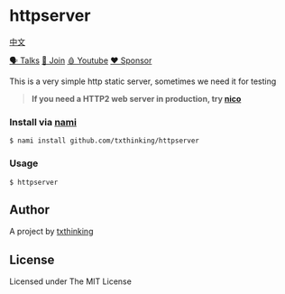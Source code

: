 # httpserver

[中文](README_ZH.md)

[🗣 Talks](https://t.me/txthinking_talks)
[💬 Join](https://join.txthinking.com)
[🩸 Youtube](https://www.youtube.com/txthinking) 
[❤️ Sponsor](https://github.com/sponsors/txthinking)

This is a very simple http static server, sometimes we need it for testing

> **If you need a HTTP2 web server in production, try [nico](https://github.com/txthinking/nico)**

### Install via [nami](https://github.com/txthinking/nami)

```
$ nami install github.com/txthinking/httpserver
```

### Usage

```
$ httpserver
```

## Author

A project by [txthinking](https://www.txthinking.com)

## License

Licensed under The MIT License
